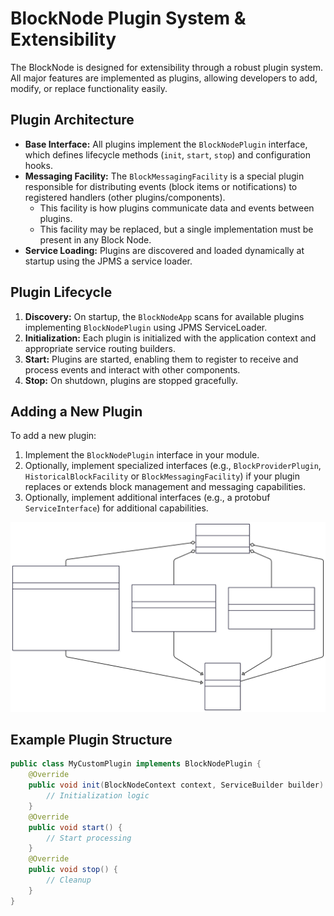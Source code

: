# BlockNode Plugin System & Extensibility

The BlockNode is designed for extensibility through a robust plugin system.
All major features are implemented as plugins, allowing developers to add, modify, or replace functionality easily.

## Plugin Architecture

- **Base Interface:** All plugins implement the `BlockNodePlugin` interface, which defines lifecycle methods
  (`init`, `start`, `stop`) and configuration hooks.
- **Messaging Facility:** The `BlockMessagingFacility` is a special plugin responsible for distributing events
  (block items or notifications) to registered handlers (other plugins/components).
  - This facility is how plugins communicate data and events between plugins.
  - This facility may be replaced, but a single implementation must be present in any Block Node.
- **Service Loading:** Plugins are discovered and loaded dynamically at startup using the JPMS a service loader.

## Plugin Lifecycle

1. **Discovery:** On startup, the `BlockNodeApp` scans for available plugins implementing `BlockNodePlugin` using JPMS
   ServiceLoader.
2. **Initialization:** Each plugin is initialized with the application context and appropriate service routing builders.
3. **Start:** Plugins are started, enabling them to register to receive and process events and interact with other
   components.
4. **Stop:** On shutdown, plugins are stopped gracefully.

## Adding a New Plugin

To add a new plugin:

1. Implement the `BlockNodePlugin` interface in your module.
2. Optionally, implement specialized interfaces (e.g., `BlockProviderPlugin`, `HistoricalBlockFacility` or
   `BlockMessagingFacility`) if your plugin replaces or extends block management and messaging capabilities.
3. Optionally, implement additional interfaces (e.g., a protobuf `ServiceInterface`) for additional capabilities.

![block-node-plugin-class-diagram](./../../assets/block-node-plugin-class-diagram.svg)

## Example Plugin Structure

```java
public class MyCustomPlugin implements BlockNodePlugin {
    @Override
    public void init(BlockNodeContext context, ServiceBuilder builder) {
        // Initialization logic
    }
    @Override
    public void start() {
        // Start processing
    }
    @Override
    public void stop() {
        // Cleanup
    }
}
```
